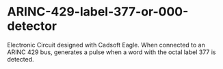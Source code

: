 # ARINC-429-label-377-or-000-detector
Electronic Circuit designed with Cadsoft Eagle.
When connected to an ARINC 429 bus, generates a pulse when a word with the octal label 377 is detected.
